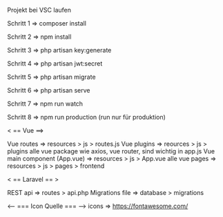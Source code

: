 Projekt bei VSC laufen

Schritt 1 => composer install

Schritt 2 => npm install

Schritt 3 => php artisan key:generate

Schritt 4 => php artisan jwt:secret

Schritt 5 => php artisan migrate

Schritt 6 => php artisan serve

Schritt 7 => npm run watch

Schritt 8 => npm run production (run nur für produktion)


< == Vue ==>

Vue routes => resources > js > routes.js
Vue plugins => reources > js > plugins
alle vue package wie axios, vue router, sind wichtig in app.js
Vue main component (App.vue) => resources > js > App.vue
alle vue pages => resources > js > pages > frontend

< == Laravel == >

REST api => routes > api.php
Migrations file => database > migrations

<-- === Icon Quelle === -->
icons => https://fontawesome.com/
